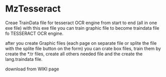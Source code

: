 # MzTesseract
Creae TrainData file for tesseract OCR engine from start to end (all in one exe file)
with this exe file you can train graphic file to become traindata file fo TESSERACT OCR engine.

after you create Graphic files (each page on separate file or splite the file with the splite file button on the form) 
you can crate box files, train them by create the *.tr files, create all others needed file
and the create the lang.traindata file.

download from WIKI page
